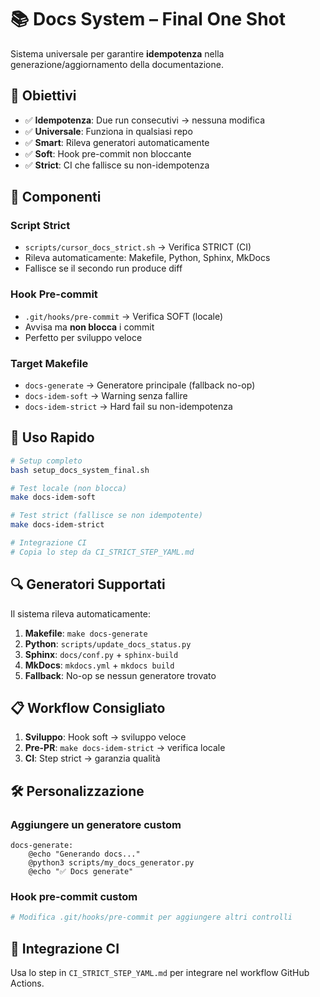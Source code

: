 # 📚 Docs System – Final One Shot

Sistema universale per garantire **idempotenza** nella generazione/aggiornamento della documentazione.

## 🎯 Obiettivi
- ✅ **Idempotenza**: Due run consecutivi → nessuna modifica
- ✅ **Universale**: Funziona in qualsiasi repo
- ✅ **Smart**: Rileva generatori automaticamente
- ✅ **Soft**: Hook pre-commit non bloccante
- ✅ **Strict**: CI che fallisce su non-idempotenza

## 🔧 Componenti

### Script Strict
- `scripts/cursor_docs_strict.sh` → Verifica STRICT (CI)
- Rileva automaticamente: Makefile, Python, Sphinx, MkDocs
- Fallisce se il secondo run produce diff

### Hook Pre-commit
- `.git/hooks/pre-commit` → Verifica SOFT (locale)
- Avvisa ma **non blocca** i commit
- Perfetto per sviluppo veloce

### Target Makefile
- `docs-generate` → Generatore principale (fallback no-op)
- `docs-idem-soft` → Warning senza fallire
- `docs-idem-strict` → Hard fail su non-idempotenza

## 🚀 Uso Rapido

```bash
# Setup completo
bash setup_docs_system_final.sh

# Test locale (non blocca)
make docs-idem-soft

# Test strict (fallisce se non idempotente)
make docs-idem-strict

# Integrazione CI
# Copia lo step da CI_STRICT_STEP_YAML.md
```

## 🔍 Generatori Supportati

Il sistema rileva automaticamente:
1. **Makefile**: `make docs-generate`
2. **Python**: `scripts/update_docs_status.py`
3. **Sphinx**: `docs/conf.py` + `sphinx-build`
4. **MkDocs**: `mkdocs.yml` + `mkdocs build`
5. **Fallback**: No-op se nessun generatore trovato

## 📋 Workflow Consigliato

1. **Sviluppo**: Hook soft → sviluppo veloce
2. **Pre-PR**: `make docs-idem-strict` → verifica locale
3. **CI**: Step strict → garanzia qualità

## 🛠️ Personalizzazione

### Aggiungere un generatore custom
```make
docs-generate:
	@echo "Generando docs..."
	@python3 scripts/my_docs_generator.py
	@echo "✅ Docs generate"
```

### Hook pre-commit custom
```bash
# Modifica .git/hooks/pre-commit per aggiungere altri controlli
```

## 🎯 Integrazione CI

Usa lo step in `CI_STRICT_STEP_YAML.md` per integrare nel workflow GitHub Actions.
